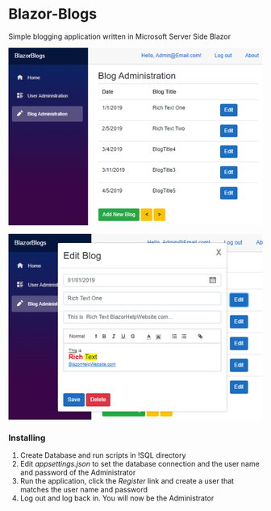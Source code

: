# Blazor-Blogs
Simple blogging application written in Microsoft Server Side Blazor

![Screenshot](BlogSample1.png)

![Screenshot](BlogSample2.png)

### Installing

1) Create Database and run scripts in !SQL directory
2) Edit *appsettings.json* to set the database connection and the user name and password of the Administrator
3) Run the application, click the *Register* link and create a user that matches the user name and password
4) Log out and log back in. You will now be the Administrator 